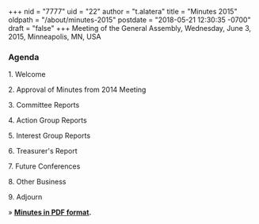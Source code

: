 +++
nid = "7777"
uid = "22"
author = "t.alatera"
title = "Minutes 2015"
oldpath = "/about/minutes-2015"
postdate = "2018-05-21 12:30:35 -0700"
draft = "false"
+++
Meeting of the General Assembly, Wednesday, June 3, 2015, Minneapolis,
MN, USA

### **Agenda**

1\. Welcome

2\. Approval of Minutes from 2014 Meeting

3\. Committee Reports

4\. Action Group Reports

5\. Interest Group Reports

6. Treasurer's Report

7\. Future Conferences

8\. Other Business

9\. Adjourn

» **[Minutes in PDF
format](/file/about/agm15_minutes_approved.pdf "AGM Minutes 2015").**
